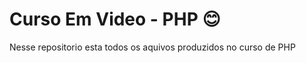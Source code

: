# Curso Em Video - PHP :blush:

Nesse repositorio esta todos os aquivos produzidos no curso de PHP  
